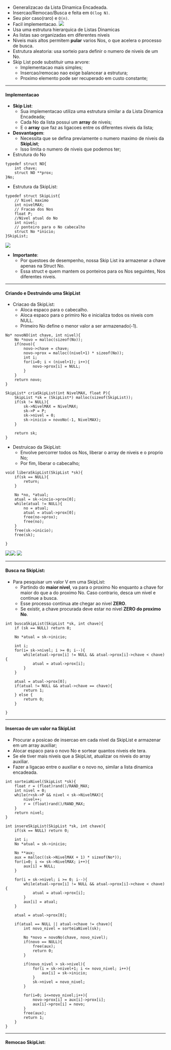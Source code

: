 - Generalizacao da Lista Dinamica Encadeada.
- Insercao/Remocao/Busca e feita em `O(log N)`.
- Seu pior caso(raro) e `O(n)`.
- Facil implementacao.
![](../Imagens/SL1.png)
- Usa uma estrutura hierarquica de Listas Dinamicas
- As listas sao organizadas em diferentes niveis
- Niveis mais altos permitem **pular** varios Nos, o que acelera o processo de busca.
- Estrutura aleatoria: usa sorteio para definir o numero de niveis de um No.
- Skip List pode substituir uma arvore:
	- Implementacao mais simples;
	- Insercao/remocao nao exige balancear a estrutura;
	- Proximo elemento pode ser recuperado em custo constante;
---
#### Implementacao

- **Skip List**:
	- Sua implementacao utiliza uma estrutura similar a da Lista Dinamica Encadeada;
	- Cada No da lista possui um **array** de niveis;
	- E o **array** que faz as ligacoes entre os diferentes niveis da lista;
- **Desvantagem**:
	- Necessita que se defina previamente o numero maximo de niveis da **SkipList**;
	- Isso limita o numero de niveis que podemos ter;
- Estrutura do No
```
typedef struct NO{
	int chave;
	struct NO **prox;
}No;
```
- Estrutura da SkipList:
```
typedef struct SkipList{
	// Nivel maximo
	int nivelMAX;
	// Fracao dos Nos
	float P;
	//Nivel atual do No
	int nivel;
	// ponteiro para o No cabecalho
	struct No *inicio;
}SkipList;
```
![](../Imagens/SL2.png)

- **Importante**:
	- Por questoes de desempenho, nossa Skip List ira armazenar a chave apenas na Struct No.
	- Essa struct e quem mantem os ponteiros para os Nos seguintes, Nos diferentes niveis.
---
#### Criando e Destruindo uma SkipList

- Criacao da SkipList:
	- Aloca espaco para o cabecalho.
	- Aloca espaco para o primiro No e inicializa todos os niveis com NULL.
	- Primeiro No define o menor valor a ser armazenado(-1).
```
No* novoNO(int chave, int nivel){
	No *novo = malloc(sizeof(No));
	if(novo){
		novo->chave = chave;
		novo->prox = malloc((nivel+1) * sizeof(No));
		int i;
		for(i=0; i < (nivel+1); i++){
			novo->prox[i] = NULL;
		}
	}
	return novo;
}
```
```
SkipList* criaSkipList(int NivelMAX, float P){
	SkipList *sk = (SkipList*) malloc(sizeof(SkipList));
	if(sk != NULL){
		sk->NivelMAX = NivelMAX;
		sk->P = P;
		sk->nivel = 0;
		sk->inicio = novoNo(-1, NivelMAX);
	}

	return sk;
}
```

- Destruicao da SkipList:
	- Envolve percorrer todos os Nos, liberar o array de niveis e o proprio No;
	- Por fim, liberar o cabecalho;
```
void liberaSkipList(SkipList *sk){
	if(sk == NULL){
		return;
	}

	No *no, *atual;
	atual = sk->incio->prox[0];
	while(atual != NULL){
		no = atual;
		atual = atual->prox[0];
		free(no->prox);
		free(no);
	}
	free(sk->inicio);
	free(sk);

}
```
![](../Imagens/SL3.png)![](../Imagens/SL4.png)
![](../Imagens/SL5.png)

---
#### Busca na SkipList:

- Para pesquisar um valor V em uma SkipList:
	- Partindo do **maior nivel**, va para o proximo No enquanto a chave for maior do que a do proximo No. Caso contrario, desca um nivel e continue a busca.
	- Esse processo continua ate chegar ao nivel **ZERO**.
	- Se existir, a chave procurada deve estar no nivel **ZERO do proximo No**.
```
int buscaSkipList(SkipList *sk, int chave){
	if (sk == NULL) return 0;

	No *atual = sk->inicio;

	int i;
	for(i= sk->nivel; i >= 0; i--){
		while(atual->prox[i] != NULL && atual->prox[i]->chave < chave){
			atual = atual->prox[i];
		}
	}

	atual = atual->prox[0];
	if(atual != NULL && atual->chave == chave){
		return 1;
	} else {
		return 0;
	}

}
```

---
#### Insercao de um valor na SkipList

- Procurar a posicao de insercao em cada nivel da SkipList e armazenar em um array auxiliar;
- Alocar espaco para o novo No e sortear quantos niveis ele tera.
- Se ele tiver mais niveis que a SkipList, atualizar os niveis do array auxiliar.
- Fazer a ligacao entre o auxiliar e o novo no, similar a lista dinamica encadeada.
```
int sorteiaNivel(SkipList *sk){
	float r = (float)rand()/RAND_MAX;
	int nivel = 0;
	while(r<sk->P && nivel < sk->NivelMAX){
		nivel++;
		r = (float)rand()/RAND_MAX;
	}
	return nivel;
}
```
```
int insereSkipList(SkipList *sk, int chave){
	if(sk == NULL) return 0;

	int i;
	No *atual = sk->inicio;

	No **aux;
	aux = malloc((sk->NivelMAX + 1) * sizeof(No*));
	for(i=0; i <= sk->NivelMAX; i++){
		aux[i] = NULL;
	}

	for(i = sk->nivel; i >= 0; i--){
		while(atual->prox[i] != NULL && atual->prox[i]->chave < chave){
			atual = atual->prox[i];
		}
		aux[i] = atual;
	}

	atual = atual->prox[0];

	if(atual == NULL || atual->chave != chave){
		int novo_nivel = sorteiaNivel(sk);

		No *novo = novoNo(chave, novo_nivel);
		if(novo == NULL){
			free(aux);
			return 0;
		}

		if(novo_nivel > sk->nivel){
			for(i = sk->nivel+1; i <= novo_nivel; i++){
				aux[i] = sk->inicio;
			}
			sk->nivel = novo_nivel;
		}

		for(i=0; i<=novo_nivel;i++){
			novo->prox[i] = aux[i]->prox[i];
			aux[i]->prox[i] = novo;
		}
		free(aux);
		return 1;
	}
}
```

---
#### Remocao SkipList: